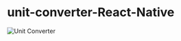 # unit-converter-React-Native

![Unit Converter](https://user-images.githubusercontent.com/71764995/108983556-324f0980-76b9-11eb-80f8-abc1eae96f5f.gif)
